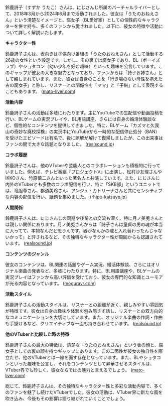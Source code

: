鈴鹿詩子（すずか うたこ）さんは、にじさんじ所属のバーチャルライバーとして、2018年3月から2024年6月まで活動されました。彼女は「うたのおねえさん」という清楚なイメージと、腐女子（BL愛好家）としての個性的なキャラクターを併せ持ち、多くのファンから愛されました。以下に、彼女の特徴や活動について詳しく解説いたします。

**キャラクター性**

鈴鹿詩子さんは、表向きは子供向け番組の「うたのおねえさん」として活動する26歳の女性という設定です。しかし、その裏では腐女子であり、BL（ボーイズラブ）やショタコン（幼い少年を好む趣味）といった趣味を公言しています。このギャップが彼女の大きな魅力となっており、ファンからは「詩子お姉さん」として親しまれています。また、彼女は自身のことを「行き場のない母性を抱えた古の腐女子」と称し、リスナーとの関係性を「ママ」と「子供」として表現することもあります。 ([mato-liver.com](https://mato-liver.com/archives/273?utm_source=openai))

**活動内容**

鈴鹿詩子さんの活動は多岐にわたります。主にYouTubeでの生配信や動画投稿を行い、BLゲームの実況プレイや、BL用語講座、さらには自身の婚活体験談など、個性的なコンテンツを提供してきました。特に、BLゲーム『カズマと久我山の奇妙な廃校探検』の実況中にYouTubeから一時的な配信停止処分（BAN）を受けたエピソードは有名で、後に誤解が解けて復帰しましたが、この出来事はファンの間で大きな話題となりました。 ([realsound.jp](https://realsound.jp/tech/2022/04/post-1009249_2.html?utm_source=openai))

**コラボ履歴**

鈴鹿詩子さんは、他のVTuberや芸能人とのコラボレーションも積極的に行っていました。例えば、テレビ番組『プロジェクトV』に出演し、松村沙友理さんやIKKOさん、竹原慎二さんといった著名人と共演しています。また、にじさんじ内外のVTuberとも多数のコラボ配信を行い、特に「SKB部」というユニットでは、竜胆尊さん、郡道美玲さん、アンジュ・カトリーナさんと共にセンシティブな内容の配信を行い、話題を集めました。 ([rhipe-katsuyo.jp](https://www.rhipe-katsuyo.jp/suzukautako/?utm_source=openai))

**人間関係**

鈴鹿詩子さんは、にじさんじの同期や後輩との交流も深く、特に月ノ美兎さんとは親しい関係にあります。月ノ美兎さんからは「詩子さんは童貞の男の魂が本当に入ってて、本物なんだと思うんです。器がなんかの魂と入れ替わったんじゃないかって」と評されるなど、その独特なキャラクター性が周囲からも認識されています。 ([realsound.jp](https://realsound.jp/tech/2022/04/post-1009249_3.html?utm_source=openai))

**コンテンツのジャンル**

彼女のコンテンツは、BL関連の話題やゲーム実況、婚活体験談、さらにはオリジナル楽曲の発表など、多岐にわたります。特に、BL用語講座や、BLゲームの実況プレイはファンから高い評価を受けており、彼女の専門的な知識とユーモアが光る内容となっています。 ([moguravr.com](https://www.moguravr.com/nijisanji-suzuka-utako-2/?utm_source=openai))

**活動スタイル**

鈴鹿詩子さんの活動スタイルは、リスナーとの距離が近く、親しみやすい雰囲気が特徴です。彼女は自身の趣味や体験を包み隠さず話し、リスナーとの双方向的なコミュニケーションを大切にしています。また、オリジナル楽曲の作詞・作曲も手掛けるなど、クリエイティブな一面も持ち合わせています。 ([realsound.jp](https://realsound.jp/tech/2022/04/post-1009249.html?utm_source=openai))

**他のVTuberと比較した時の特徴**

鈴鹿詩子さんの最大の特徴は、清楚な「うたのおねえさん」という表の顔と、腐女子としての裏の顔を持つギャップにあります。この二面性が彼女の独自性を際立たせ、他のVTuberとは一線を画す存在となっています。また、BLやショタコンといった趣味を公言し、それをコンテンツとして昇華させるスタイルは、VTuber界でも珍しく、彼女ならではの魅力と言えるでしょう。 ([mato-liver.com](https://mato-liver.com/archives/273?utm_source=openai))

総じて、鈴鹿詩子さんは、その独特なキャラクター性と多彩な活動内容で、多くのファンを魅了し続けたVTuberでした。彼女の活動は、VTuber界に新たな風を吹き込み、今後もその影響は語り継がれていくことでしょう。 